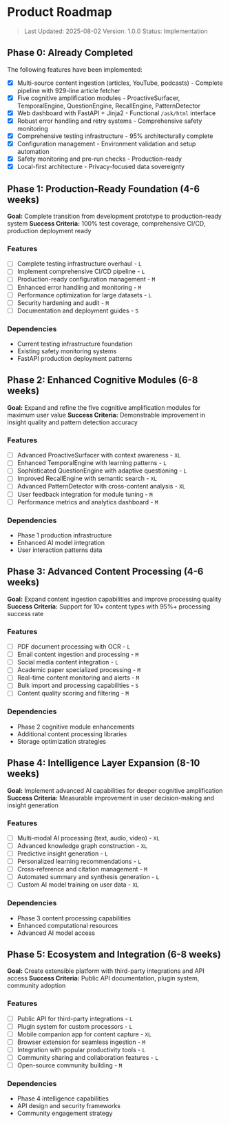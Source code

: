# Product Roadmap

> Last Updated: 2025-08-02
> Version: 1.0.0
> Status: Implementation

## Phase 0: Already Completed

The following features have been implemented:

- [x] Multi-source content ingestion (articles, YouTube, podcasts) - Complete pipeline with 929-line article fetcher
- [x] Five cognitive amplification modules - ProactiveSurfacer, TemporalEngine, QuestionEngine, RecallEngine, PatternDetector
- [x] Web dashboard with FastAPI + Jinja2 - Functional `/ask/html` interface
- [x] Robust error handling and retry systems - Comprehensive safety monitoring
- [x] Comprehensive testing infrastructure - 95% architecturally complete
- [x] Configuration management - Environment validation and setup automation
- [x] Safety monitoring and pre-run checks - Production-ready
- [x] Local-first architecture - Privacy-focused data sovereignty

## Phase 1: Production-Ready Foundation (4-6 weeks)

**Goal:** Complete transition from development prototype to production-ready system
**Success Criteria:** 100% test coverage, comprehensive CI/CD, production deployment ready

### Features

- [ ] Complete testing infrastructure overhaul - `L`
- [ ] Implement comprehensive CI/CD pipeline - `L`
- [ ] Production-ready configuration management - `M`
- [ ] Enhanced error handling and monitoring - `M`
- [ ] Performance optimization for large datasets - `L`
- [ ] Security hardening and audit - `M`
- [ ] Documentation and deployment guides - `S`

### Dependencies

- Current testing infrastructure foundation
- Existing safety monitoring systems
- FastAPI production deployment patterns

## Phase 2: Enhanced Cognitive Modules (6-8 weeks)

**Goal:** Expand and refine the five cognitive amplification modules for maximum user value
**Success Criteria:** Demonstrable improvement in insight quality and pattern detection accuracy

### Features

- [ ] Advanced ProactiveSurfacer with context awareness - `XL`
- [ ] Enhanced TemporalEngine with learning patterns - `L`
- [ ] Sophisticated QuestionEngine with adaptive questioning - `L`
- [ ] Improved RecallEngine with semantic search - `XL`
- [ ] Advanced PatternDetector with cross-content analysis - `XL`
- [ ] User feedback integration for module tuning - `M`
- [ ] Performance metrics and analytics dashboard - `M`

### Dependencies

- Phase 1 production infrastructure
- Enhanced AI model integration
- User interaction patterns data

## Phase 3: Advanced Content Processing (4-6 weeks)

**Goal:** Expand content ingestion capabilities and improve processing quality
**Success Criteria:** Support for 10+ content types with 95%+ processing success rate

### Features

- [ ] PDF document processing with OCR - `L`
- [ ] Email content ingestion and processing - `M`
- [ ] Social media content integration - `L`
- [ ] Academic paper specialized processing - `M`
- [ ] Real-time content monitoring and alerts - `M`
- [ ] Bulk import and processing capabilities - `S`
- [ ] Content quality scoring and filtering - `M`

### Dependencies

- Phase 2 cognitive module enhancements
- Additional content processing libraries
- Storage optimization strategies

## Phase 4: Intelligence Layer Expansion (8-10 weeks)

**Goal:** Implement advanced AI capabilities for deeper cognitive amplification
**Success Criteria:** Measurable improvement in user decision-making and insight generation

### Features

- [ ] Multi-modal AI processing (text, audio, video) - `XL`
- [ ] Advanced knowledge graph construction - `XL`
- [ ] Predictive insight generation - `L`
- [ ] Personalized learning recommendations - `L`
- [ ] Cross-reference and citation management - `M`
- [ ] Automated summary and synthesis generation - `L`
- [ ] Custom AI model training on user data - `XL`

### Dependencies

- Phase 3 content processing capabilities
- Enhanced computational resources
- Advanced AI model access

## Phase 5: Ecosystem and Integration (6-8 weeks)

**Goal:** Create extensible platform with third-party integrations and API access
**Success Criteria:** Public API documentation, plugin system, community adoption

### Features

- [ ] Public API for third-party integrations - `L`
- [ ] Plugin system for custom processors - `L`
- [ ] Mobile companion app for content capture - `XL`
- [ ] Browser extension for seamless ingestion - `M`
- [ ] Integration with popular productivity tools - `L`
- [ ] Community sharing and collaboration features - `L`
- [ ] Open-source community building - `M`

### Dependencies

- Phase 4 intelligence capabilities
- API design and security frameworks
- Community engagement strategy
